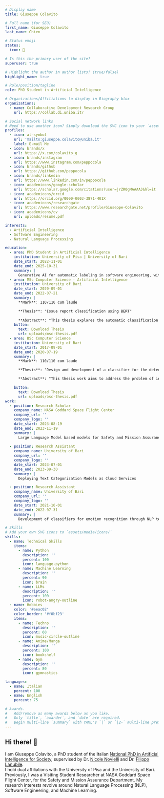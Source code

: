 ```yaml
---
# Display name
title: Giuseppe Colavito

# Full name (for SEO)
first_name: Giuseppe Colavito
last_name: Chien

# Status emoji
status:
  icon: 🚀

# Is this the primary user of the site?
superuser: true

# Highlight the author in author lists? (true/false)
highlight_name: true

# Role/position/tagline
role: PhD Student in Artificial Intelligence

# Organizations/Affiliations to display in Biography blox
organizations:
  - name: Collaborative Development Research Group
    url: https://collab.di.uniba.it/

# Social network links
# Need to use another icon? Simply download the SVG icon to your `assets/media/icons/` folder.
profiles:
  - icon: at-symbol
    url: 'mailto:giuseppe.colavito@uniba.it'
    label: E-mail Me
  - icon: brands/x
    url: https://x.com/colavito_g
  - icon: brands/instagram
    url: https://www.instagram.com/peppocola
  - icon: brands/github
    url: https://github.com/peppocola
  - icon: brands/linkedin
    url: https://www.linkedin.com/in/peppocola
  - icon: academicons/google-scholar
    url: https://scholar.google.com/citations?user=jrZR0gMAAAAJ&hl=it
  - icon: academicons/orcid
    url: https://orcid.org/0000-0003-3871-401X
  - icon: academicons/researchgate
    url: https://www.researchgate.net/profile/Giuseppe-Colavito
  - icon: academicons/cv
    url: uploads/resume.pdf

interests:
  - Artificial Intelligence
  - Software Engineering
  - Natural Language Processing

education:
  - area: PhD Student in Artificial Intelligence
    institution: University of Pisa | University of Bari
    date_start: 2022-11-01
    date_end: 2025-10-31
    summary: |
      Generative AI for automatic labeling in software engineering, with a case study on issue report classification.
  - area: MSc Computer Science - Artificial Intelligence
    institution: University of Bari
    date_start: 2020-09-01
    date_end: 2022-07-21
    summary: |
      **Mark**: 110/110 cum laude

      **Thesis**: "Issue report classification using BERT"
      
      **Abstract**: "This thesis explores the automatic classification of issue reports in software development, aiming to improve efficiency in issue management and prioritization. It addresses the challenge of misclassification between bug reports, enhancement requests, and questions, which consumes valuable developer resources. Leveraging recent advances in natural language processing, specifically BERT and its variants, the study develops and evaluates supervised learning approaches using issue text and authorship information. The proposed models surpass baseline performance, achieving an F1 score of .8591 using textual data alone. The research includes a comprehensive error analysis to identify key factors influencing classification accuracy. The findings underscore the practical utility of automated issue labeling systems in optimizing software development processes."
    button: 
      text: Download Thesis
      url: uploads/msc-thesis.pdf
  - area: BSc Computer Science
    institution: University of Bari
    date_start: 2017-09-01
    date_end: 2020-07-19
    summary: |
      **Mark**: 110/110 cum laude

      **Thesis**: "Design and development of a classifier for the detection of noninformative comments."

      **Abstract**: "This thesis work aims to address the problem of identifying non-informative comments within a dataset of comments from open source repositories. The goal is to develop a classifier that can distinguish between informative and non-informative comments in order to support source code analysis and maintenance."

    button: 
      text: Download Thesis
      url: uploads/bsc-thesis.pdf
work:
  - position: Research Scholar
    company_name: NASA Goddard Space Flight Center
    company_url: ''
    company_logo: ''
    date_start: 2023-08-19
    date_end: 2023-11-19
    summary: |
      Large Language Model based models for Safety and Mission Assurance Data Analysis
    
  - position: Research Assistant
    company_name: University of Bari
    company_url: ''
    company_logo: ''
    date_start: 2023-07-01
    date_end: 2023-09-30
    summary: |
      Deploying Text Categorization Models as Cloud Services

  - position: Research Assistant
    company_name: University of Bari
    company_url: ''
    company_logo: ''
    date_start: 2021-10-01
    date_end: 2022-07-31
    summary: |
      Development of classifiers for emotion recognition through NLP techniques

# Skills
# Add your own SVG icons to `assets/media/icons/`
skills:
  - name: Technical Skills
    items:
      - name: Python
        description: ''
        percent: 100
        icon: language-python
      - name: Machine Learning
        description: ''
        percent: 90
        icon: brain
      - name: LLMs
        description: ''
        percent: 100
        icon: robot-angry-outline
  - name: Hobbies
    color: '#eeac02'
    color_border: '#f0bf23'
    items:
      - name: Techno
        description: ''
        percent: 60
        icon: music-circle-outline
      - name: Anime/Manga
        description: ''
        percent: 100
        icon: bookshelf
      - name: Gym
        description: ''
        percent: 80
        icon: gymnastics

languages:
  - name: Italian
    percent: 100
  - name: English
    percent: 75

# Awards.
#   Add/remove as many awards below as you like.
#   Only `title`, `awarder`, and `date` are required.
#   Begin multi-line `summary` with YAML's `|` or `|2-` multi-line prefix and indent 2 spaces below.
---
```


## Hi there! 👋

I am Giuseppe Colavito, a PhD student of the Italian [National PhD in Artificial Intelligence for Society](https://phd-ai-society.di.unipi.it/), supervised by Dr. [Nicole Novielli](https://collab.di.uniba.it/nicole/) and Dr. [Filippo Lanubile](http://www.di.uniba.it/~lanubile/).   
I hold dual affiliations with the University of Pisa and the University of Bari.  
Previously, I was a Visiting Student Researcher at NASA Goddard Space Flight Center, for the Safety and Mission Assurance Department. 
My research interests revolve around Natural Language Processing (NLP), Software Engineering, and Machine Learning.
